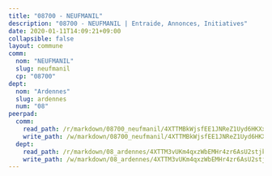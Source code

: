 ```yaml
---
title: "08700 - NEUFMANIL"
description: "08700 - NEUFMANIL | Entraide, Annonces, Initiatives"
date: 2020-01-11T14:09:21+09:00
collapsible: false
layout: commune
comm:
  nom: "NEUFMANIL"
  slug: neufmanil
  cp: "08700"
dept:
  nom: "Ardennes"
  slug: ardennes
  num: "08"
peerpad:
  comm:
    read_path: /r/markdown/08700_neufmanil/4XTTMBkWjsfEE1JNReZ1Uyd6HKXxcLNVBDBxfkCrzrPaTWhZv
    write_path: /w/markdown/08700_neufmanil/4XTTMBkWjsfEE1JNReZ1Uyd6HKXxcLNVBDBxfkCrzrPaTWhZv-K3TgU1mFVZMowA8xQxcRJs4ZjaBtiRrZyENQwUbLb8xp1JbRmwJTz7FrVPrbQ4qyDNFY8umW8agbeYUJ99k9ptu86b58pz6rNJK6mufB8Zz9F5RvF5BFG6ZkAQWakJhrPA5hqT7S
  dept:
    read_path: /r/markdown/08_ardennes/4XTTM3vUKm4qxzWbEMHr4zr6AsU2stjkKdsaY9uMbmhXjv9QM
    write_path: /w/markdown/08_ardennes/4XTTM3vUKm4qxzWbEMHr4zr6AsU2stjkKdsaY9uMbmhXjv9QM-K3TgUMB9u4JvtZdFBPfBexH6pGeKJREiRZLakfAxGDqg6fgd1ib6XHxM9tkwaYxqJV2qNTbboL5jGpTS7re5rUf5cB5fLzdnicM4aJkF5ZXmkvCRXEh5XT7432iWRZFby5MMVbKP
---
```


